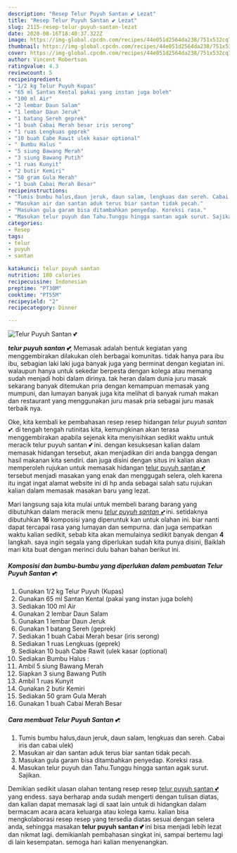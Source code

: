 ```yaml
---
description: "Resep Telur Puyuh Santan 💕 Lezat"
title: "Resep Telur Puyuh Santan 💕 Lezat"
slug: 2115-resep-telur-puyuh-santan-lezat
date: 2020-08-16T18:40:37.322Z
image: https://img-global.cpcdn.com/recipes/44e051d2564da238/751x532cq70/telur-puyuh-santan-💕-foto-resep-utama.jpg
thumbnail: https://img-global.cpcdn.com/recipes/44e051d2564da238/751x532cq70/telur-puyuh-santan-💕-foto-resep-utama.jpg
cover: https://img-global.cpcdn.com/recipes/44e051d2564da238/751x532cq70/telur-puyuh-santan-💕-foto-resep-utama.jpg
author: Vincent Robertson
ratingvalue: 4.3
reviewcount: 5
recipeingredient:
- "1/2 kg Telur Puyuh Kupas"
- "65 ml Santan Kental pakai yang instan juga boleh"
- "100 ml Air"
- "2 lembar Daun Salam"
- "1 lembar Daun Jeruk"
- "1 batang Sereh geprek"
- "1 buah Cabai Merah besar iris serong"
- "1 ruas Lengkuas geprek"
- "10 buah Cabe Rawit ulek kasar optional"
- " Bumbu Halus "
- "5 siung Bawang Merah"
- "3 siung Bawang Putih"
- "1 ruas Kunyit"
- "2 butir Kemiri"
- "50 gram Gula Merah"
- "1 buah Cabai Merah Besar"
recipeinstructions:
- "Tumis bumbu halus,daun jeruk, daun salam, lengkuas dan sereh. Cabai iris dan cabai ulek)"
- "Masukan air dan santan aduk terus biar santan tidak pecah."
- "Masukan gula garam bisa ditambahkan penyedap. Koreksi rasa."
- "Masukan telur puyuh dan Tahu.Tunggu hingga santan agak surut. Sajikan."
categories:
- Resep
tags:
- telur
- puyuh
- santan

katakunci: telur puyuh santan 
nutrition: 180 calories
recipecuisine: Indonesian
preptime: "PT30M"
cooktime: "PT55M"
recipeyield: "2"
recipecategory: Dinner

---
```



![Telur Puyuh Santan 💕](https://img-global.cpcdn.com/recipes/44e051d2564da238/751x532cq70/telur-puyuh-santan-💕-foto-resep-utama.jpg)

<b><i>telur puyuh santan 💕</i></b>, Memasak adalah bentuk kegiatan yang menggembirakan dilakukan oleh berbagai komunitas. tidak hanya para ibu ibu, sebagian laki laki juga banyak juga yang berminat dengan kegiatan ini. walaupun hanya untuk sekedar berpesta dengan kolega atau memang sudah menjadi hobi dalam dirinya. tak heran dalam dunia juru masak sekarang banyak ditemukan pria dengan kemampuan memasak yang mumpuni, dan lumayan banyak juga kita melihat di banyak rumah makan dan restaurant yang menggunakan juru masak pria sebagai juru masak terbaik nya.



Oke, kita kembali ke pembahasan resep resep hidangan <i>telur puyuh santan 💕</i>. di tengah tengah rutinitas kita, kemungkinan akan terasa menggembirakan apabila sejenak kita menyisihkan sedikit waktu untuk meracik telur puyuh santan 💕 ini. dengan kesuksesan kalian dalam memasak hidangan tersebut, akan menjadikan diri anda bangga dengan hasil makanan kita sendiri. dan juga disini dengan situs ini kalian akan memperoleh rujukan untuk memasak hidangan <u>telur puyuh santan 💕</u> tersebut menjadi masakan yang enak dan menggugah selera, oleh karena itu ingat ingat alamat website ini di hp anda sebagai salah satu rujukan kalian dalam memasak masakan baru yang lezat.


Mari langsung saja kita mulai untuk membeli barang barang yang dibutuhkan dalam meracik menu <u><i>telur puyuh santan 💕</i></u> ini. setidaknya dibutuhkan <b>16</b> komposisi yang diperuntuk kan untuk olahan ini. biar nanti dapat tercapai rasa yang lumayan dan sempurna. dan juga sempatkan waktu kalian sedikit, sebab kita akan memulainya sedikit banyak dengan <b>4</b> langkah. saya ingin segala yang diperlukan sudah kita punya disini, Baiklah mari kita buat dengan merinci dulu bahan bahan berikut ini.

<!--inarticleads1-->

##### Komposisi dan bumbu-bumbu yang diperlukan dalam pembuatan Telur Puyuh Santan 💕:

1. Gunakan 1/2 kg Telur Puyuh (Kupas)
1. Gunakan 65 ml Santan Kental (pakai yang instan juga boleh)
1. Sediakan 100 ml Air
1. Gunakan 2 lembar Daun Salam
1. Gunakan 1 lembar Daun Jeruk
1. Gunakan 1 batang Sereh (geprek)
1. Sediakan 1 buah Cabai Merah besar (iris serong)
1. Sediakan 1 ruas Lengkuas (geprek)
1. Sediakan 10 buah Cabe Rawit (ulek kasar (optional)
1. Sediakan  Bumbu Halus :
1. Ambil 5 siung Bawang Merah
1. Siapkan 3 siung Bawang Putih
1. Ambil 1 ruas Kunyit
1. Gunakan 2 butir Kemiri
1. Sediakan 50 gram Gula Merah
1. Gunakan 1 buah Cabai Merah Besar




<!--inarticleads2-->

##### Cara membuat Telur Puyuh Santan 💕:

1. Tumis bumbu halus,daun jeruk, daun salam, lengkuas dan sereh. Cabai iris dan cabai ulek)
1. Masukan air dan santan aduk terus biar santan tidak pecah.
1. Masukan gula garam bisa ditambahkan penyedap. Koreksi rasa.
1. Masukan telur puyuh dan Tahu.Tunggu hingga santan agak surut. Sajikan.




Demikian sedikit ulasan olahan tentang resep resep <u>telur puyuh santan 💕</u> yang endess. saya berharap anda sudah mengerti dengan tulisan diatas, dan kalian dapat memasak lagi di saat lain untuk di hidangkan dalam bermacam acara acara keluarga atau kolega kamu. kalian bisa mengkolaborasi resep resep yang tersedia diatas sesuai dengan selera anda, sehingga masakan <b>telur puyuh santan 💕</b> ini bisa menjadi lebih lezat dan nikmat lagi. demikianlah pembahasan singkat ini, sampai bertemu lagi di lain kesempatan. semoga hari kalian menyenangkan.
